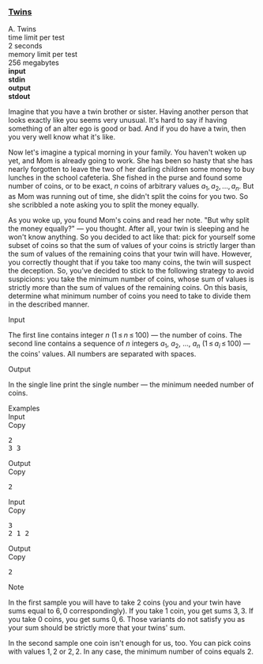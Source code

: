<h3><a href="https://codeforces.com/contest/160/problem/A" target="_blank" rel="noopener noreferrer">Twins</a></h3>
<div class="header"><div class="title">A. Twins</div><div class="time-limit"><div class="property-title">time limit per test</div>2 seconds</div><div class="memory-limit"><div class="property-title">memory limit per test</div>256 megabytes</div><div class="input-file input-standard" style="font-weight: bold"><div class="property-title">input</div>stdin</div><div class="output-file output-standard" style="font-weight: bold"><div class="property-title">output</div>stdout</div></div><div><p>Imagine that you have a twin brother or sister. Having another person that looks exactly like you seems very unusual. It's hard to say if having something of an alter ego is good or bad. And if you do have a twin, then you very well know what it's like.</p><p>Now let's imagine a typical morning in your family. You haven't woken up yet, and Mom is already going to work. She has been so hasty that she has nearly forgotten to leave the two of her darling children some money to buy lunches in the school cafeteria. She fished in the purse and found some number of coins, or to be exact, <span class="tex-span"><i>n</i></span> coins of arbitrary values <span class="tex-span"><i>a</i><sub class="lower-index">1</sub>, <i>a</i><sub class="lower-index">2</sub>, ..., <i>a</i><sub class="lower-index"><i>n</i></sub></span>. But as Mom was running out of time, she didn't split the coins for you two. So she scribbled a note asking you to split the money equally.</p><p>As you woke up, you found Mom's coins and read her note. "But why split the money equally?" — you thought. After all, your twin is sleeping and he won't know anything. So you decided to act like that: pick for yourself some subset of coins so that the sum of values of your coins is <span class="tex-font-style-bf">strictly larger</span> than the sum of values of the remaining coins that your twin will have. However, you correctly thought that if you take too many coins, the twin will suspect the deception. So, you've decided to stick to the following strategy to avoid suspicions: you take the <span class="tex-font-style-bf">minimum number of coins</span>, whose sum of values is strictly more than the sum of values of the remaining coins. On this basis, determine what <span class="tex-font-style-bf">minimum</span> number of coins you need to take to divide them in the described manner.</p></div><div class="input-specification"><div class="section-title">Input</div><p>The first line contains integer <span class="tex-span"><i>n</i></span> (<span class="tex-span">1 ≤ <i>n</i> ≤ 100</span>) — the number of coins. The second line contains a sequence of <span class="tex-span"><i>n</i></span> integers <span class="tex-span"><i>a</i><sub class="lower-index">1</sub></span>, <span class="tex-span"><i>a</i><sub class="lower-index">2</sub></span>, ..., <span class="tex-span"><i>a</i><sub class="lower-index"><i>n</i></sub></span> (<span class="tex-span">1 ≤ <i>a</i><sub class="lower-index"><i>i</i></sub> ≤ 100</span>) — the coins' values. All numbers are separated with spaces.</p></div><div class="output-specification"><div class="section-title">Output</div><p>In the single line print the single number — the minimum needed number of coins.</p></div><div class="sample-tests"><div class="section-title">Examples</div><div class="sample-test"><div class="input"><div class="title">Input<div title="Copy" data-clipboard-target="#id009930229286058121" id="id007239973044440271" class="input-output-copier">Copy</div></div><pre id="id009930229286058121">2<br>3 3<br></pre></div><div class="output"><div class="title">Output<div title="Copy" data-clipboard-target="#id006490040874416633" id="id0032304087921514135" class="input-output-copier">Copy</div></div><pre id="id006490040874416633">2<br></pre></div><div class="input"><div class="title">Input<div title="Copy" data-clipboard-target="#id00048068043240583" id="id007884897697490005" class="input-output-copier">Copy</div></div><pre id="id00048068043240583">3<br>2 1 2<br></pre></div><div class="output"><div class="title">Output<div title="Copy" data-clipboard-target="#id00692886287791714" id="id003830524807364064" class="input-output-copier">Copy</div></div><pre id="id00692886287791714">2<br></pre></div></div></div><div class="note"><div class="section-title">Note</div><p>In the first sample you will have to take <span class="tex-span">2</span> coins (you and your twin have sums equal to <span class="tex-span">6, 0</span> correspondingly). If you take <span class="tex-span">1</span> coin, you get sums <span class="tex-span">3, 3</span>. If you take <span class="tex-span">0</span> coins, you get sums <span class="tex-span">0, 6</span>. Those variants do not satisfy you as your sum should be strictly more that your twins' sum.</p><p>In the second sample one coin isn't enough for us, too. You can pick coins with values <span class="tex-span">1, 2</span> or <span class="tex-span">2, 2</span>. In any case, the minimum number of coins equals <span class="tex-span">2</span>. </p></div>